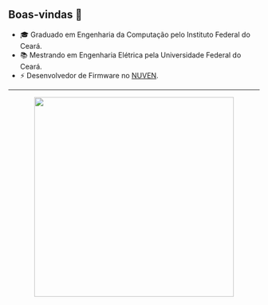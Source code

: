 ## Boas-vindas 👋

- 🎓 Graduado em Engenharia da Computação pelo Instituto Federal do Ceará.
- 📚 Mestrando em Engenharia Elétrica pela Universidade Federal do Ceará.
- ⚡ Desenvolvedor de Firmware no [NUVEN](https://labnuven.com.br/).

---
<p align = "center">
  <img src = "https://github-readme-stats.vercel.app/api?username=gabriel-vieira06&show_icons=true&theme=bear" width = 400>
</p>

